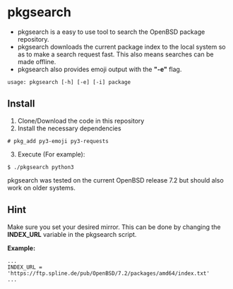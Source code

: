 # pkgsearch

- pkgsearch is a easy to use tool to search the OpenBSD package repository. 
- pkgsearch downloads the current package index to the local system so as to make a search request fast. This also means searches can be made offline.
- pkgsearch also provides emoji output with the **"-e"** flag.

```
usage: pkgsearch [-h] [-e] [-i] package
```

## Install

1. Clone/Download the code in this repository
2. Install the necessary dependencies
```
# pkg_add py3-emoji py3-requests
```
3. Execute (For example):
```
$ ./pkgsearch python3
```

pkgsearch was tested on the current OpenBSD release 7.2 but should also work on older systems.

## Hint
Make sure you set your desired mirror. This can be done by changing the **INDEX_URL** variable in the pkgsearch script.

**Example:**
```
...
INDEX_URL = 'https://ftp.spline.de/pub/OpenBSD/7.2/packages/amd64/index.txt'
...
```
